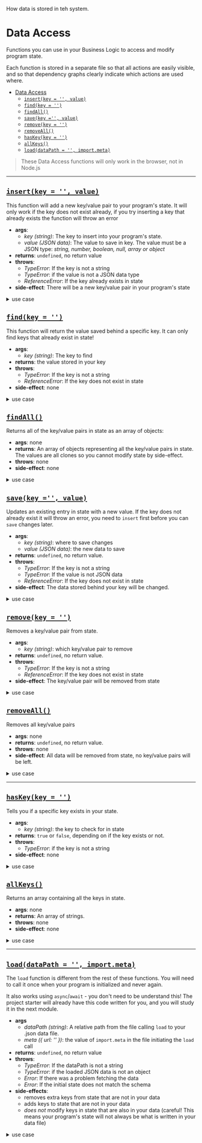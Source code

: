 How data is stored in teh system.

# Data Access

Functions you can use in your Business Logic to access and modify program state.

Each function is stored in a separate file so that all actions are easily visible, and so that dependency graphs clearly indicate which actions are used where.

- [Data Access](#data-access)
  - [`insert(key = '', value)`](#insertkey---value)
  - [`find(key = '')`](#findkey--)
  - [`findAll()`](#findall)
  - [`save(key ='', value)`](#savekey--value)
  - [`remove(key = '')`](#removekey--)
  - [`removeAll()`](#removeall)
  - [`hasKey(key = '')`](#haskeykey--)
  - [`allKeys()`](#allkeys)
  - [`load(dataPath = '', import.meta)`](#loaddatapath---importmeta)

> These Data Access functions will only work in the browser, not in Node.js

---

## [`insert(key = '', value)`](./insert.js)

This function will add a new key/value pair to your program's state. It will only work if the key does not exist already, if you try inserting a key that already exists the function will throw an error

- **args**:
  - _key (string)_: The key to insert into your program's state.
  - _value (JSON data)_: The value to save in key. The value must be a JSON type: _string, number, boolean, null, array or object_
- **returns**: `undefined`, no return value
- **throws**:
  - _TypeError_: If the key is not a string
  - _TypeError_: if the value is not a JSON data type
  - _ReferenceError_: If the key already exists in state
- **side-effect**: There will be a new key/value pair in your program's state

<details>
<summary>use case</summary>

```js
import { insert } from '... ... data-access/insert.js';

// a business logic function
export const addNewUser = (userName = '', email = '') => {
  try {
    insert(userName, email);
    return `success! new user "${userName}" was created`;
  } catch (err) {
    console.error(err);
    return `failure! unable to create new user`;
  }
};
```

</details>

## [`find(key = '')`](./find.js)

This function will return the value saved behind a specific key. It can only find keys that already exist in state!

- **args**:
  - _key (string)_: The key to find
- **returns**: the value stored in your key
- **throws**:
  - _TypeError_: If the key is not a string
  - _ReferenceError_: If the key does not exist in state
- **side-effect**: none

<details>
<summary>use case</summary>

```js
import { find } from '... ... data-access/find.js';

// a business logic function
export const getUser = (userName = '') => {
  try {
    const userEmail = find(userName);
    return userEmail;
  } catch (err) {
    console.error(err);
    return `failure! user "${userName}" does not exist`;
  }
};
```

</details>

## [`findAll()`](./find-all.js)

Returns all of the key/value pairs in state as an array of objects:

- **args**: none
- **returns**: An array of objects representing all the key/value pairs in state. The values are all clones so you cannot modify state by side-effect.
- **throws**: none
- **side-effect**: none

<details>
<summary>use case</summary>

```js
import { findAll } from '... ... data-access/find-all.js';

// a business logic function
export const listUsers = () => {
  const allUsers = findAll();
  console.log(allUsers); /*
    [
      { key: 'user 1', value: 'email 1' },
      { key: 'user 2', value: 'email 2' },
      { key: 'user 3', value: 'email 3' },
      ...
    ]
  */
  const allUserNames = allUsers.map((userEntry) => userEntry.key);
  const formattedUserNames = 'all users:\n- ' + allUserNames.join('\n- ');
  console.log(formattedUserNames); /*
    all users:
    - user 1
    - user 2
    - user 3
    ...
  */
  return formattedUserNames;
};
```

</details>

## [`save(key ='', value)`](./save.js)

Updates an existing entry in state with a new value. If the key does not already exist it will throw an error, you need to `insert` first before you can `save` changes later.

- **args**:
  - _key (string)_: where to save changes
  - _value (JSON data)_: the new data to save
- **returns**: `undefined`, no return value.
- **throws**:
  - _TypeError_: If the key is not a string
  - _TypeError_: If the value is not JSON data
  - _ReferenceError_: If the key does not exist in state
- **side-effect**: The data stored behind your key will be changed.

<details>
<summary>use case</summary>

```js
import { save } from '... ... data-access/save.js';

// a business logic function
export const changeEmail = (userName = '', newEmail = '') => {
  try {
    save(userName, email);
    return `success! ${userName}'s email has been changed`;
  } catch (err) {
    console.error(err);
    return `failure! unable to save new email`;
  }
};
```

</details>

## [`remove(key = '')`](./remove.js)

Removes a key/value pair from state.

- **args**:
  - _key (string)_: which key/value pair to remove
- **returns**: `undefined`, no return value.
- **throws**:
  - _TypeError_: If the key is not a string
  - _ReferenceError_: If the key does not exist in state
- **side-effect**: The key/value pair will be removed from state

<details>
<summary>use case</summary>

```js
import { remove } from '... ... data-access/remove.js';

// a business logic function
export const deleteUser = (userName = '') => {
  try {
    remove(userName);
    return `success! ${userName} has been deleted`;
  } catch (err) {
    console.error(err);
    return `failure! unable to remove user "${userName}"`;
  }
};
```

</details>

## [`removeAll()`](./remove-all.js)

Removes all key/value pairs

- **args**: none
- **returns**: `undefined`, no return value.
- **throws**: none
- **side-effect**: All data will be removed from state, no key/value pairs will be left.

<details>
<summary>use case</summary>

```js
import { removeAll } from '... ... data-access/remove-all.js';

// a business logic function
export const closeWebsite = () => {
  removeAll();
  return 'your website has been closed, there are no more users';
};
```

</details>

---

## [`hasKey(key = '')`](./has-key.js)

Tells you if a specific key exists in your state.

- **args**:
  - _key (string)_: the key to check for in state
- **returns**: `true` or `false`, depending on if the key exists or not.
- **throws**:
  - _TypeError_: if the key is not a string
- **side-effect**: none

<details>
<summary>use case</summary>

```js
import { hasKey } from '... ... data-access/has-key.js';
import { remove } from '... ... data-access/remove.js';

// a business logic function
export const deleteUser = (userName = '') => {
  if (!hasKey(userName)) {
    return `user "${userName}" does not exist, cannot delete.`;
  }

  remove(userName);
  return `success! ${userName} has been deleted`;
};
```

</details>

## [`allKeys()`](./all-keys.js)

Returns an array containing all the keys in state.

- **args**: none
- **returns**: An array of strings.
- **throws**: none
- **side-effect**: none

<details>
<summary>use case</summary>

```js
import { allKeys } from '... ... data-access/all-keys.js';

// a business logic function
export const listUsers = () => {
  const allUserNames = allKeys();
  console.log(allUsers); /*
    [
      'user 1',
      'user 2',
      'user 3',
      ...
    ]
  */
  const formattedUserNames = 'all users:\n- ' + allUserNames.join('\n- ');
  console.log(formattedUserNames); /*
    all users:
    - user 1
    - user 2
    - user 3
    ...
  */
  return formattedUserNames;
};
```

</details>

---

## [`load(dataPath = '', import.meta)`](./load.js)

The `load` function is different from the rest of these functions. You will need to call it once when your program is initialized and never again.

It also works using `async`/`await` - you don't need to be understand this! The project starter will already have this code written for you, and you will study it in the next module.

- **args**
  - _dataPath (string)_: A relative path from the file calling `load` to your .json data file.
  - _meta ({ url: '' })_: the value of `import.meta` in the file initiating the `load` call
- **returns**: `undefined`, no return value
- **throws**:
  - _TypeError_: If the dataPath is not a string
  - _TypeError_: if the loaded JSON data is not an object
  - _Error_: If there was a problem fetching the data
  - _Error_: If the initial state does not match the schema
- **side-effects**:
  - removes extra keys from state that are not in your data
  - adds keys to state that are not in your data
  - _does not_ modify keys in state that are also in your data (careful! This means your program's state will not always be what is written in your data file)

<details>
<summary>use case</summary>

```js
import { load } from '... ... data-access/load.js';

// a business logic function
export const initializeState = async () => {
  // it will fetch this JSON data and initialize your program state
  await load('../ ... /path/to/data-file.json', import.meta);
};
```

</details>
